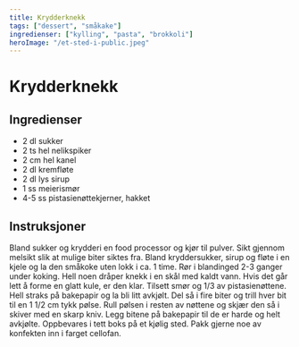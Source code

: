 ```yaml
---
title: Krydderknekk
tags: ["dessert", "småkake"]
ingredienser: ["kylling", "pasta", "brokkoli"]
heroImage: "/et-sted-i-public.jpeg"
---
```


# Krydderknekk

## Ingredienser

- 2 dl sukker
- 2 ts hel nelikspiker
- 2 cm hel kanel
- 2 dl kremfløte
- 2 dl lys sirup
- 1 ss meierismør
- 4-5 ss pistasienøttekjerner, hakket

## Instruksjoner

Bland sukker og krydderi en food processor og kjør til pulver. Sikt gjennom melsikt slik at mulige biter siktes fra. Bland kryddersukker, sirup og fløte i en kjele og la den småkoke uten lokk i ca. 1 time. Rør i blandinged 2-3 ganger under koking. Hell noen dråper knekk i en skål med kaldt vann. Hvis det går lett å forme en glatt kule, er den klar. Tilsett smør og 1/3 av pistasienøttene. Hell straks på bakepapir og la bli litt avkjølt. Del så i fire biter og trill hver bit til en 1 1/2 cm tykk pølse. Rull pølsen i resten av nøttene og skjær den så i skiver med en skarp kniv. Legg bitene på bakepapir til de er harde og helt avkjølte. Oppbevares i tett boks på et kjølig sted. Pakk gjerne noe av konfekten inn i farget cellofan.
